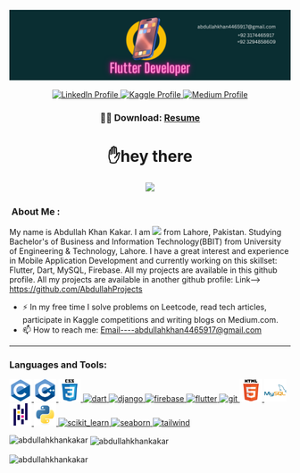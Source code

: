 ![Github Banner](https://github.com/AbdullahKhanKakar/AbdullahKhanKakar/blob/main/Yellow%20%26%20Black%20Geometric%20Personal%20Branding%20LinkedIn%20Banner%20(4).png)
  
<div align="center">
  <a href="https://www.linkedin.com/in/abdullahkhankakar/" target="_blank">
    <img src="https://img.shields.io/badge/LinkedIn-Profile-orange?style=for-the-badge&logo=linkedin" alt="LinkedIn Profile">
  </a>
  <a href="https://www.kaggle.com/abdullahkhanuet22" target="_blank">
    <img src="https://img.shields.io/badge/Kaggle-Profile-orange?style=for-the-badge&logo=kaggle" alt="Kaggle Profile">
  </a>
  <a href="https://medium.com/@abdullahkhan4465917" target="_blank">
    <img src="https://img.shields.io/badge/Medium-Profile-orange?style=for-the-badge&logo=medium" alt="Medium Profile">
  </a>
</div>

<p><h3 align="center">👩‍🏫 Download: <a href="https://drive.google.com/file/d/1wlOZNdeXHIE2QbzjkuDHnGKJordYzOwx/view?usp=sharing">Resume</a></h3></p>

<!-- <h1 align="center">👇click to find me on</h1> -->
<!-- <p align="center">
<a href="https://www.linkedin.com/in/abdullah-khan-kakar-555452278/"><img src="https://img.shields.io/badge/LinkedIn-blue?style=for-the-badge&logo=linkedin&logoColor=white" alt="LinkedIn Badge"></a> --- 
<a href="https://www.kaggle.com/abdullahkhanuet22"><img src="https://github.com/AbdullahProjects/AbdullahProjects/blob/main/kaggle.png" alt="Kaggle Badge" width="75" height="auto"></a> --- 
<a href="https://medium.com/@abdullahkhan4465917"><img src="https://github.com/AbdullahProjects/AbdullahProjects/blob/main/medium.png" alt="Medium Badge" width="112" height="auto"></a>
</p> -->


<h1 align="center">✋hey there</h1>

<p align="center"><img src="https://images.squarespace-cdn.com/content/v1/5769fc401b631bab1addb2ab/1541580611624-TE64QGKRJG8SWAIUS7NS/ke17ZwdGBToddI8pDm48kPoswlzjSVMM-SxOp7CV59BZw-zPPgdn4jUwVcJE1ZvWQUxwkmyExglNqGp0IvTJZamWLI2zvYWH8K3-s_4yszcp2ryTI0HqTOaaUohrI8PI6FXy8c9PWtBlqAVlUS5izpdcIXDZqDYvprRqZ29Pw0o/coding-freak.gif" width="60%" height="auto"/></p>

### &nbsp;About Me :

My name is Abdullah Khan Kakar. I am <img src="https://media.giphy.com/media/WUlplcMpOCEmTGBtBW/giphy.gif" width="30"> from Lahore, Pakistan. Studying Bachelor's of Business and Information Technology(BBIT) from University of Engineering & Technology, Lahore.  I have a great interest and experience in Mobile Application Development and currently working on this skillset: Flutter, Dart, MySQL, Firebase. All my projects are available in this github profile. All my projects are available in another github profile: Link--> https://github.com/AbdullahProjects

- ⚡ In my free time I solve problems on Leetcode, read tech articles, participate in Kaggle competitions and writing blogs on Medium.com.
- 📫 How to reach me: Email----abdullahkhan4465917@gmail.com

---

<h3 align="left">Languages and Tools:</h3>
<p align="left"> <a href="https://www.cprogramming.com/" target="_blank" rel="noreferrer"> <img src="https://raw.githubusercontent.com/devicons/devicon/master/icons/c/c-original.svg" alt="c" width="40" height="40"/> </a> <a href="https://www.w3schools.com/cpp/" target="_blank" rel="noreferrer"> <img src="https://raw.githubusercontent.com/devicons/devicon/master/icons/cplusplus/cplusplus-original.svg" alt="cplusplus" width="40" height="40"/> </a> <a href="https://www.w3schools.com/css/" target="_blank" rel="noreferrer"> <img src="https://raw.githubusercontent.com/devicons/devicon/master/icons/css3/css3-original-wordmark.svg" alt="css3" width="40" height="40"/> </a> <a href="https://dart.dev" target="_blank" rel="noreferrer"> <img src="https://www.vectorlogo.zone/logos/dartlang/dartlang-icon.svg" alt="dart" width="40" height="40"/> </a> <a href="https://www.djangoproject.com/" target="_blank" rel="noreferrer"> <img src="https://cdn.worldvectorlogo.com/logos/django.svg" alt="django" width="40" height="40"/> </a> <a href="https://firebase.google.com/" target="_blank" rel="noreferrer"> <img src="https://www.vectorlogo.zone/logos/firebase/firebase-icon.svg" alt="firebase" width="40" height="40"/> </a> <a href="https://flutter.dev" target="_blank" rel="noreferrer"> <img src="https://www.vectorlogo.zone/logos/flutterio/flutterio-icon.svg" alt="flutter" width="40" height="40"/> </a> <a href="https://git-scm.com/" target="_blank" rel="noreferrer"> <img src="https://www.vectorlogo.zone/logos/git-scm/git-scm-icon.svg" alt="git" width="40" height="40"/> </a> <a href="https://www.w3.org/html/" target="_blank" rel="noreferrer"> <img src="https://raw.githubusercontent.com/devicons/devicon/master/icons/html5/html5-original-wordmark.svg" alt="html5" width="40" height="40"/> </a> <a href="https://www.mysql.com/" target="_blank" rel="noreferrer"> <img src="https://raw.githubusercontent.com/devicons/devicon/master/icons/mysql/mysql-original-wordmark.svg" alt="mysql" width="40" height="40"/> </a> <a href="https://pandas.pydata.org/" target="_blank" rel="noreferrer"> <img src="https://raw.githubusercontent.com/devicons/devicon/2ae2a900d2f041da66e950e4d48052658d850630/icons/pandas/pandas-original.svg" alt="pandas" width="40" height="40"/> </a> <a href="https://www.python.org" target="_blank" rel="noreferrer"> <img src="https://raw.githubusercontent.com/devicons/devicon/master/icons/python/python-original.svg" alt="python" width="40" height="40"/> </a> <a href="https://scikit-learn.org/" target="_blank" rel="noreferrer"> <img src="https://upload.wikimedia.org/wikipedia/commons/0/05/Scikit_learn_logo_small.svg" alt="scikit_learn" width="40" height="40"/> </a> <a href="https://seaborn.pydata.org/" target="_blank" rel="noreferrer"> <img src="https://seaborn.pydata.org/_images/logo-mark-lightbg.svg" alt="seaborn" width="40" height="40"/> </a> <a href="https://tailwindcss.com/" target="_blank" rel="noreferrer"> <img src="https://www.vectorlogo.zone/logos/tailwindcss/tailwindcss-icon.svg" alt="tailwind" width="40" height="40"/> </a> </p>

<p><img align="left" src="https://github-readme-stats.vercel.app/api/top-langs?username=abdullahkhankakar&show_icons=true&locale=en&layout=compact" alt="abdullahkhankakar" /></p>

<p>&nbsp;<img align="center" src="https://github-readme-stats.vercel.app/api?username=abdullahkhankakar&show_icons=true&locale=en" alt="abdullahkhankakar" /></p>

<p><img align="center" src="https://github-readme-streak-stats.herokuapp.com/?user=abdullahkhankakar&" alt="abdullahkhankakar" /></p>
